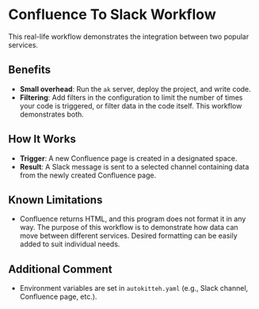 # Confluence To Slack Workflow 

This real-life workflow demonstrates the integration between two popular services.

## Benefits

- **Small overhead**: Run the `ak` server, deploy the project, and write code.
- **Filtering**: Add filters in the configuration to limit the number of times your code is triggered, or filter data in the code itself. This workflow demonstrates both.

## How It Works

- **Trigger**: A new Confluence page is created in a designated space.
- **Result**: A Slack message is sent to a selected channel containing data from the newly created Confluence page.

## Known Limitations

- Confluence returns HTML, and this program does not format it in any way. The purpose of this workflow is to demonstrate how data can move between different services. Desired formatting can be easily added to suit individual needs.

## Additional Comment
- Environment variables are set in `autokitteh.yaml` (e.g., Slack channel, Confluence page, etc.).
